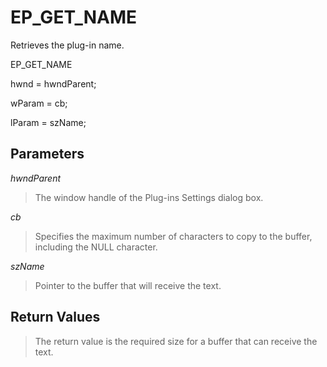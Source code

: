 # EP\_GET\_NAME

Retrieves the plug-in name.

EP\_GET\_NAME

hwnd = hwndParent;

wParam = cb;

lParam = szName;

## Parameters

_hwndParent_

> The window handle of the Plug-ins Settings dialog box.

_cb_

> Specifies the maximum number of characters to copy to the buffer, including
> the NULL character.

_szName_

> Pointer to the buffer that will receive the text.

## Return Values

> The return value is the required size for a buffer that can receive the
> text.